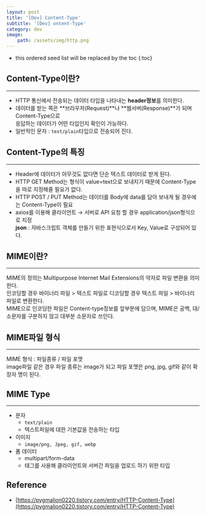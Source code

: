 ```yaml
---
layout: post
title: '[Dev] Content-Type'
subtitle: '[Dev] ontent-Type'
category: dev
image: 
    path: /assets/img/http.png
---
```

* this ordered seed list will be replaced by the toc 
{:toc}

## Content-Type이란?
---
  - HTTP 통신에서 전송되는 데이터 타입을 나타내는 **header정보**를 의미한다.  
  - 데이터를 받는 쪽은 **브라우저(Request)**나 **웹서버(Response)**가 되며  Content-Type으로  
    응답하는 데이터가 어떤 타입인지 확인이 가능하다.  
  - 일반적인 문자 : `text/plain`타입으로 전송되어 진다.

## Content-Type의 특징
---
  - Header에 데이터가 아무것도 없다면 단순 텍스트 데이터로 받게 된다.
  - HTTP GET Method는 형식이 value=text으로 보내지기 때문에 Content-Type을 따로 지정해줄 필요가 없다.
  - HTTP POST / PUT Method는 데이터를 Body에 data를 담아 보내게 될 경우에는 Content-Type이 필요
  - axios를 이용해 클라이언트 → 서버로 API 요청 할 경우 application/json형식으로 지정  
**json** : 자바스크립트 객체를 만들기 위한 표현식으로서 Key, Value로 구성되어 있다.

## MIME이란?
--- 
MIME의 정의는 Multipurpose Internet Mail Extensions의 약자로 파일 변환을 의미한다.  
인코딩할 경우 바이너리 파일 > 텍스트 파일로 디코딩할 경우 텍스트 파일 > 바이너리 파일로 변환한다.  
MIME으로 인코딩한 파일은 Content-type정보를 앞부분에 담으며, MIME은 공백, 대/소문자를 구분하지 않고 대부분 소문자로 쓰인다.

## MIME파일 형식 
---
MIME 형식 : 파일종류 / 파일 포맷  
image파일 같은 경우 파일 종류는 image가 되고 파일 포맷은 png, jpg, gif와 같이 확장자 명이 된다.

## MIME Type
---
- 문자
    - `text/plain`
    - 텍스트파일에 대한 기본값을 전송하는 타입
- 이미지
    - `image/png, Jpeg, gif, webp`
- 폼 데이터
    - multipart/form-data
    - <form>태그를 사용해 클라이언트와 서버간 파일을 업로드 하기 위한 타입

## Reference
  - [https://pygmalion0220.tistory.com/entry/HTTP-Content-Type](https://pygmalion0220.tistory.com/entry/HTTP-Content-Type)